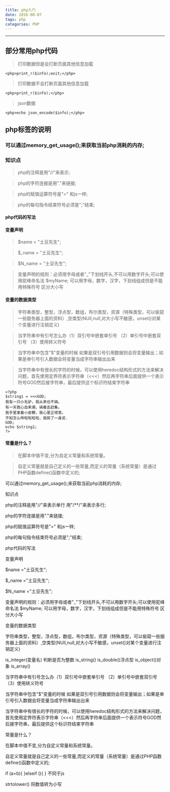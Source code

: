 ```yaml
---
title: php入门
date: 2016-08-07
tags: php
categories: PHP
---
```

------


<!-- more -->

## 部分常用php代码

> 打印数据但是会打断页面其他信息加载

```
<php>print_r($info);exit;</php>  
```
> 打印数据不会打断页面其他信息加载

```
<php>print_r($info);</php>  
```

> json数据

```
<php>echo json_encode($info);</php> 
```

## php标签的说明


### 可以通过memory_get_usage();来获取当前php消耗的内存;

### 知识点

> php的注释是用"//"来表示;

> php的字符连接是用"."来链接;

> php的赋值运算符号是"="  和js一样;

> php的每句指令结束符号必须是";"结束;

#### php代码的写法

> <?php echo $name = "土豆先生";?>

#### 变量声明

> $name = "土豆先生";

> $_name = "土豆先生";

> $N_name = "土豆先生";

> 变量声明的规则：必须用字母或者"_"下划线开头,不可以用数字开头;可以使用驼峰命名法 $myName;   可以用字母，数字，汉字，下划线组成但是不能用特殊符号
区分大小写 

#### 变量的数据类型

> 字符串类型，整型，浮点型，数组，布尔类型，资源（特殊类型，可以偷窥一些服务器上面的资料）,空类型(NUll,null,对大小写不敏感，unset()对某个变量进行注销定义)

> 当字符串中有引号怎么办（1）双引号中嵌套单引号 （2）单引号中嵌套双引号 （3）使用转义符号

> 当字符串中包含"$"变量的时候 如果是双引号引用数据则会将变量输出；如果是单引号引入数据会将变量当成字符串输出出来

> 当字符串中有很长的字符的时候，可以使用heredoc结构形式的方法来解决问题，首先使用定界符表示字符串（<<<）然后再字符串后面提供一个表示符号GOD然后接字符串，最后提供这个标识符结束字符串
```
<?php 
$string1 = <<<GOD;
我有一只小毛驴，我从来也不骑。
有一天我心血来潮，骑着去赶集。
我手里拿着小皮鞭，我心里正得意。
不知怎么哗啦啦啦啦，我摔了一身泥.
GOD;
echo $string1;
?>
```

#### 常量是什么？

> 在脚本中值不变,分为自定义常量和系统常量。

> 自定义常量就是自己定义的一些常量,而定义的常量（系统常量）是通过PHP函数define()函数中定义的;

可以通过memory_get_usage();来获取当前php消耗的内存;

知识点

php的注释是用"//"来表示单行  用"/**/"来表示多行;

php的字符连接是用"."来链接;

php的赋值运算符号是"=" 和js一样;

php的每句指令结束符号必须是";"结束;

php代码的写法

<?php echo $name ="土豆先生";?>

变量声明

$name ="土豆先生";

$_name ="土豆先生";

$N_name ="土豆先生";

变量声明的规则：必须用字母或者"_"下划线开头,不可以用数字开头;可以使用驼峰命名法 $myName; 可以用字母，数字，汉字，下划线组成但是不能用特殊符号
区分大小写

变量的数据类型

字符串类型，整型，浮点型，数组，布尔类型，资源（特殊类型，可以偷窥一些服务器上面的资料）,空类型(NUll,null,对大小写不敏感，unset()对某个变量进行注销定义)

is_integer(变量名) 判断是否为整数  is_string()  is_double()浮点型 is_object()对象 is_array()

当字符串中有引号怎么办（1）双引号中嵌套单引号 （2）单引号中嵌套双引号 （3）使用转义符号

当字符串中包含"$"变量的时候 如果是双引号引用数据则会将变量输出；如果是单引号引入数据会将变量当成字符串输出出来

当字符串中有很长的字符的时候，可以使用heredoc结构形式的方法来解决问题，首先使用定界符表示字符串（<<<）然后再字符串后面提供一个表示符号GOD然后接字符串，最后提供这个标识符结束字符串

<?php 
$string1 = <<<GOD;
我有一只小毛驴，我从来也不骑。
有一天我心血来潮，骑着去赶集。
我手里拿着小皮鞭，我心里正得意。
不知怎么哗啦啦啦啦，我摔了一身泥.
GOD;
echo $string1;
?>
常量是什么？

在脚本中值不变,分为自定义常量和系统常量。

自定义常量就是自己定义的一些常量,而定义的常量（系统常量）是通过PHP函数define()函数中定义的;

if (a=b){
}elseif (){
} 不同于js

strtolower() 将数值转为小写

